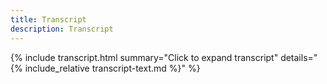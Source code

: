 ```yaml
---
title: Transcript
description: Transcript
---
```



{% include transcript.html 
  summary="Click to expand transcript"
  details="{% include_relative transcript-text.md %}"
%}

